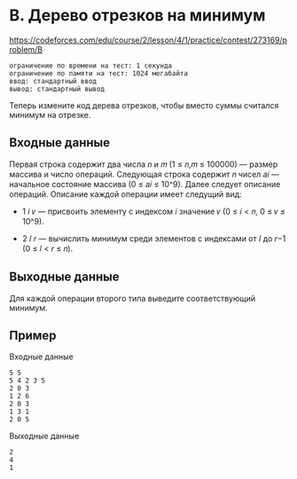 # B. Дерево отрезков на минимум

https://codeforces.com/edu/course/2/lesson/4/1/practice/contest/273169/problem/B

```
ограничение по времени на тест: 1 секунда
ограничение по памяти на тест: 1024 мегабайта
ввод: стандартный ввод
вывод: стандартный вывод
```

Теперь измените код дерева отрезков, чтобы вместо суммы считался минимум на отрезке.

## Входные данные

Первая строка содержит два числа 𝑛 и 𝑚 (1 ≤ 𝑛,𝑚 ≤ 100000) — размер массива и число операций. Следующая строка содержит 𝑛 чисел 𝑎𝑖 — начальное состояние массива (0 ≤ 𝑎𝑖 ≤ 10^9). Далее следует описание операций. Описание каждой операции имеет следущий вид:

- 1 𝑖 𝑣 — присвоить элементу с индексом 𝑖 значение 𝑣 (0 ≤ 𝑖 < 𝑛, 0 ≤ 𝑣 ≤ 10^9).

- 2 𝑙 𝑟 — вычислить минимум среди элементов с индексами от 𝑙 до 𝑟−1 (0 ≤ 𝑙 < 𝑟 ≤ 𝑛).

## Выходные данные

Для каждой операции второго типа выведите соответствующий минимум.

## Пример

Входные данные
```
5 5
5 4 2 3 5
2 0 3
1 2 6
2 0 3
1 3 1
2 0 5
```

Выходные данные
```
2
4
1
```
